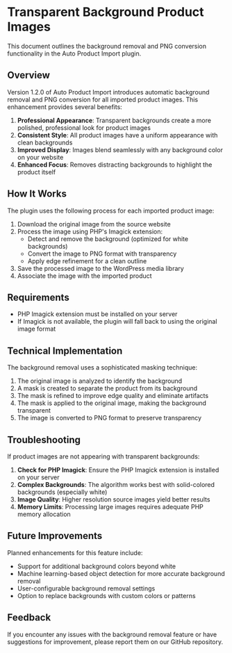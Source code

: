 # Transparent Background Product Images

This document outlines the background removal and PNG conversion functionality in the Auto Product Import plugin.

## Overview

Version 1.2.0 of Auto Product Import introduces automatic background removal and PNG conversion for all imported product images. This enhancement provides several benefits:

1. **Professional Appearance**: Transparent backgrounds create a more polished, professional look for product images
2. **Consistent Style**: All product images have a uniform appearance with clean backgrounds
3. **Improved Display**: Images blend seamlessly with any background color on your website
4. **Enhanced Focus**: Removes distracting backgrounds to highlight the product itself

## How It Works

The plugin uses the following process for each imported product image:

1. Download the original image from the source website
2. Process the image using PHP's Imagick extension:
   - Detect and remove the background (optimized for white backgrounds)
   - Convert the image to PNG format with transparency
   - Apply edge refinement for a clean outline
3. Save the processed image to the WordPress media library
4. Associate the image with the imported product

## Requirements

- PHP Imagick extension must be installed on your server
- If Imagick is not available, the plugin will fall back to using the original image format

## Technical Implementation

The background removal uses a sophisticated masking technique:

1. The original image is analyzed to identify the background
2. A mask is created to separate the product from its background
3. The mask is refined to improve edge quality and eliminate artifacts
4. The mask is applied to the original image, making the background transparent
5. The image is converted to PNG format to preserve transparency

## Troubleshooting

If product images are not appearing with transparent backgrounds:

1. **Check for PHP Imagick**: Ensure the PHP Imagick extension is installed on your server
2. **Complex Backgrounds**: The algorithm works best with solid-colored backgrounds (especially white)
3. **Image Quality**: Higher resolution source images yield better results
4. **Memory Limits**: Processing large images requires adequate PHP memory allocation

## Future Improvements

Planned enhancements for this feature include:

- Support for additional background colors beyond white
- Machine learning-based object detection for more accurate background removal
- User-configurable background removal settings
- Option to replace backgrounds with custom colors or patterns

## Feedback

If you encounter any issues with the background removal feature or have suggestions for improvement, please report them on our GitHub repository. 